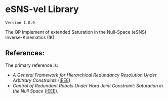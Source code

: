# eSNS-vel Library
`Version 1.0.0`

The QP implement of extended Saturation in the Null-Space (eSNS) Inverse-Kinematics (IK).

## References:

The primary reference is:
- *A General Framework for Hierarchical Redundancy Resolution Under Arbitrary Constraints*
([IEEE](https://ieeexplore.ieee.org/abstract/document/10008952)).
- *Control of Redundant Robots Under Hard Joint Constraint: Saturation in the Null Space*
([IEEE](https://ieeexplore.ieee.org/document/7097068/)).





